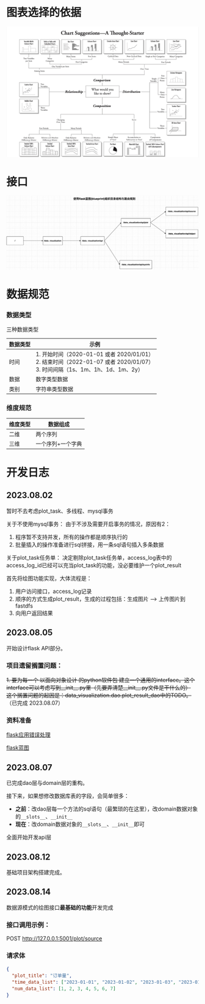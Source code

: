 # 图表选择的依据

![](./static/choose_chart.jpg)

# 接口

![](./static/endpoints.png)

# 数据规范

### 数据类型

三种数据类型

| 数据类型 | 示例                                                                                                       |
|------|----------------------------------------------------------------------------------------------------------|
| 时间   | 1. 开始时间（2020-01-01 或者 2020/01/01）<br/> 2. 结束时间（2022-01-07 或者 2020/01/07）<br/> 3. 时间间隔（1s、1m、1h、1d、1m、2y） |
| 数据   | 数字类型数据                                                                                                   |
| 类别   | 字符串类型数据                                                                                                  |

### 维度规范

| 维度类型 | 数据组成      |
|------|-----------|
| 二维   | 两个序列      |
| 三维   | 一个序列+一个字典 |

# 开发日志

## 2023.08.02

暂时不去考虑plot_task、多线程、mysql事务

关于不使用mysql事务：
由于不涉及需要开启事务的情况，原因有2：
1. 程序暂不支持并发，所有的操作都是顺序执行的 
2. 批量插入的操作准备进行sql拼接，用一条sql语句插入多条数据

关于plot_task任务单：
决定剔除plot_task任务单，access_log表中的access_log_id已经可以充当plot_task的功能，没必要维护一个plot_result

首先将绘图功能实现，大体流程是：
1. 用户访问接口，access_log记录
2. 顺序的方式生成plot_result，生成的过程包括：生成图片 --> 上传图片到fastdfs
3. 向用户返回结果

## 2023.08.05

开始设计flask API部分。

### 项目遗留搁置问题：

~~1. 要为每一个 以面向对象设计 的python软件包 建立一个通用的interface。这个interface可以考虑写到__init__.py里（先要弄清楚__init__.py文件是干什么的）  
这个搁置问题的起因是：data_visualization.dao.plot_result_dao中的TODO。~~（已完成 2023.08.07）

### 资料准备

[flask应用错误处理](https://dormousehole.readthedocs.io/en/latest/errorhandling.html)

[flask蓝图](https://dormousehole.readthedocs.io/en/latest/blueprints.html)

## 2023.08.07

已完成dao层与domain层的重构。

接下来，如果想修改数据库表的字段，会简单很多：
* **之前**：改dao层每一个方法的sql语句（最繁琐的在这里），改domain数据对象的`__slots__`、`__init__`
* **现在**：改domain数据对象的`__slots__`、`__init__`即可

全面开始开发api层

## 2023.08.12

基础项目架构搭建完成。

## 2023.08.14

数据源模式的绘图接口**最基础的功能**开发完成

### 接口调用示例：

POST http://127.0.0.1:5001/plot/source

### 请求体

```json
{
  "plot_title": "订单量",
  "time_data_list": ["2023-01-01", "2023-01-02", "2023-01-03", "2023-01-04", "2023-01-05", "2023-01-06", "2023-01-07"],
  "num_data_list": [1, 2, 3, 4, 5, 6, 7]
}
```

